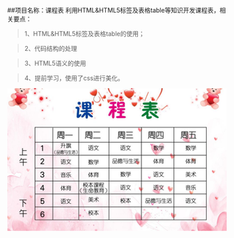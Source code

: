 ##项目名称：课程表
利用HTML&HTML5标签及表格table等知识开发课程表，相关要点：

>1、HTML&HTML5标签及表格table的使用；

>2、代码结构的处理

>3、HTML5语义的使用

>4、提前学习，使用了css进行美化。

![课表](https://github.com/Linny1637314031/jikexueyuan-work/blob/master/test-01/01-timetable/file.jpg)

